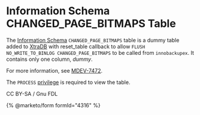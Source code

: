 # Information Schema CHANGED\_PAGE\_BITMAPS Table

The [Information Schema](../../) `CHANGED_PAGE_BITMAPS` table is a dummy table added to [XtraDB](../../../../../../../server-usage/storage-engines/innodb/) with reset\_table callback to allow `FLUSH NO_WRITE_TO_BINLOG CHANGED_PAGE_BITMAPS` to be called from `innobackupex`. It contains only one column, _dummy_.

For more information, see [MDEV-7472](https://jira.mariadb.org/browse/MDEV-7472).

The `PROCESS` [privilege](../../../../../account-management-sql-statements/grant.md) is required to view the table.

CC BY-SA / Gnu FDL

{% @marketo/form formId="4316" %}
